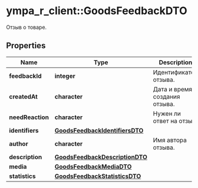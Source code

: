 # ympa_r_client::GoodsFeedbackDTO

Отзыв о товаре.

## Properties
Name | Type | Description | Notes
------------ | ------------- | ------------- | -------------
**feedbackId** | **integer** | Идентификатор отзыва.  | 
**createdAt** | **character** | Дата и время создания отзыва. | 
**needReaction** | **character** | Нужен ли ответ на отзыв. | 
**identifiers** | [**GoodsFeedbackIdentifiersDTO**](GoodsFeedbackIdentifiersDTO.md) |  | 
**author** | **character** | Имя автора отзыва. | [optional] 
**description** | [**GoodsFeedbackDescriptionDTO**](GoodsFeedbackDescriptionDTO.md) |  | [optional] 
**media** | [**GoodsFeedbackMediaDTO**](GoodsFeedbackMediaDTO.md) |  | [optional] 
**statistics** | [**GoodsFeedbackStatisticsDTO**](GoodsFeedbackStatisticsDTO.md) |  | 


